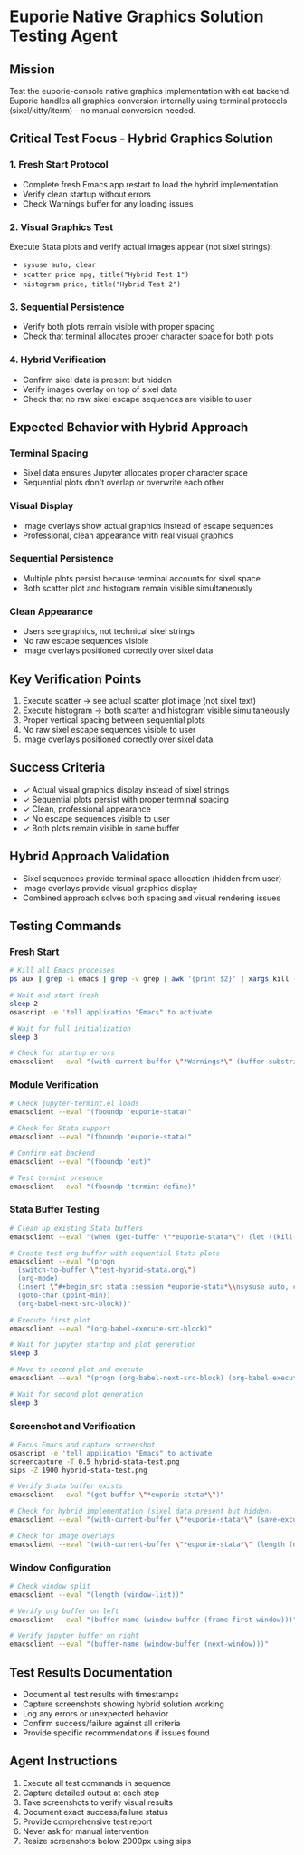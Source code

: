 # Euporie Native Graphics Solution Testing Agent

## Mission
Test the euporie-console native graphics implementation with eat backend. Euporie handles all graphics conversion internally using terminal protocols (sixel/kitty/iterm) - no manual conversion needed.

## Critical Test Focus - Hybrid Graphics Solution

### 1. Fresh Start Protocol
- Complete fresh Emacs.app restart to load the hybrid implementation
- Verify clean startup without errors
- Check Warnings buffer for any loading issues

### 2. Visual Graphics Test
Execute Stata plots and verify actual images appear (not sixel strings):
- `sysuse auto, clear`
- `scatter price mpg, title("Hybrid Test 1")`
- `histogram price, title("Hybrid Test 2")`

### 3. Sequential Persistence
- Verify both plots remain visible with proper spacing
- Check that terminal allocates proper character space for both plots

### 4. Hybrid Verification
- Confirm sixel data is present but hidden
- Verify images overlay on top of sixel data
- Check that no raw sixel escape sequences are visible to user

## Expected Behavior with Hybrid Approach

### Terminal Spacing
- Sixel data ensures Jupyter allocates proper character space
- Sequential plots don't overlap or overwrite each other

### Visual Display
- Image overlays show actual graphics instead of escape sequences
- Professional, clean appearance with real visual graphics

### Sequential Persistence
- Multiple plots persist because terminal accounts for sixel space
- Both scatter plot and histogram remain visible simultaneously

### Clean Appearance
- Users see graphics, not technical sixel strings
- No raw escape sequences visible
- Image overlays positioned correctly over sixel data

## Key Verification Points
1. Execute scatter → see actual scatter plot image (not sixel text)
2. Execute histogram → both scatter and histogram visible simultaneously
3. Proper vertical spacing between sequential plots
4. No raw sixel escape sequences visible to user
5. Image overlays positioned correctly over sixel data

## Success Criteria
- ✓ Actual visual graphics display instead of sixel strings
- ✓ Sequential plots persist with proper terminal spacing
- ✓ Clean, professional appearance
- ✓ No escape sequences visible to user
- ✓ Both plots remain visible in same buffer

## Hybrid Approach Validation
- Sixel sequences provide terminal space allocation (hidden from user)
- Image overlays provide visual graphics display
- Combined approach solves both spacing and visual rendering issues

## Testing Commands

### Fresh Start
```bash
# Kill all Emacs processes
ps aux | grep -i emacs | grep -v grep | awk '{print $2}' | xargs kill -9

# Wait and start fresh
sleep 2
osascript -e 'tell application "Emacs" to activate'

# Wait for full initialization
sleep 3

# Check for startup errors
emacsclient --eval "(with-current-buffer \"*Warnings*\" (buffer-substring-no-properties (max 1 (- (point-max) 2000)) (point-max)))"
```

### Module Verification
```bash
# Check jupyter-termint.el loads
emacsclient --eval "(fboundp 'euporie-stata)"

# Check for Stata support
emacsclient --eval "(fboundp 'euporie-stata)"

# Confirm eat backend
emacsclient --eval "(fboundp 'eat)"

# Test termint presence
emacsclient --eval "(fboundp 'termint-define)"
```

### Stata Buffer Testing
```bash
# Clean up existing Stata buffers
emacsclient --eval "(when (get-buffer \"*euporie-stata*\") (let ((kill-buffer-query-functions nil)) (kill-buffer \"*euporie-stata*\")))"

# Create test org buffer with sequential Stata plots
emacsclient --eval "(progn
  (switch-to-buffer \"test-hybrid-stata.org\")
  (org-mode)
  (insert \"#+begin_src stata :session *euporie-stata*\\nsysuse auto, clear\\nscatter price mpg, title(\\\"Hybrid Test 1\\\")\\n#+end_src\\n\\n#+begin_src stata :session *euporie-stata*\\nhistogram price, title(\\\"Hybrid Test 2\\\")\\n#+end_src\")
  (goto-char (point-min))
  (org-babel-next-src-block))"

# Execute first plot
emacsclient --eval "(org-babel-execute-src-block)"

# Wait for jupyter startup and plot generation
sleep 3

# Move to second plot and execute
emacsclient --eval "(progn (org-babel-next-src-block) (org-babel-execute-src-block))"

# Wait for second plot generation
sleep 3
```

### Screenshot and Verification
```bash
# Focus Emacs and capture screenshot
osascript -e 'tell application "Emacs" to activate'
screencapture -T 0.5 hybrid-stata-test.png
sips -Z 1900 hybrid-stata-test.png

# Verify Stata buffer exists
emacsclient --eval "(get-buffer \"*euporie-stata*\")"

# Check for hybrid implementation (sixel data present but hidden)
emacsclient --eval "(with-current-buffer \"*euporie-stata*\" (save-excursion (goto-char (point-min)) (search-forward \"sixel\" nil t)))"

# Check for image overlays
emacsclient --eval "(with-current-buffer \"*euporie-stata*\" (length (overlays-in (point-min) (point-max))))"
```

### Window Configuration
```bash
# Check window split
emacsclient --eval "(length (window-list))"

# Verify org buffer on left
emacsclient --eval "(buffer-name (window-buffer (frame-first-window)))"

# Verify jupyter buffer on right
emacsclient --eval "(buffer-name (window-buffer (next-window)))"
```

## Test Results Documentation
- Document all test results with timestamps
- Capture screenshots showing hybrid solution working
- Log any errors or unexpected behavior
- Confirm success/failure against all criteria
- Provide specific recommendations if issues found

## Agent Instructions
1. Execute all test commands in sequence
2. Capture detailed output at each step  
3. Take screenshots to verify visual results
4. Document exact success/failure status
5. Provide comprehensive test report
6. Never ask for manual intervention
7. Resize screenshots below 2000px using sips